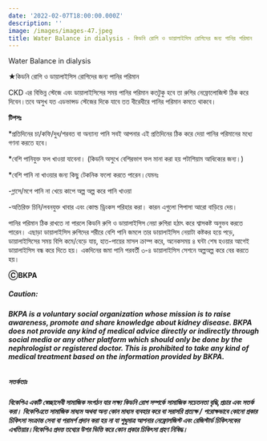 ```yaml
---
date: '2022-02-07T18:00:00.000Z'
description: ''
image: /images/images-47.jpeg
title: Water Balance in dialysis - কিডনি রোগি ও ডায়ালাইসিস রোগিদের জন্য পানির পরিমান
---
```




Water Balance in dialysis

★কিডনি রোগি ও ডায়ালাইসিস রোগিদের জন্য পানির পরিমান

CKD এর বিভিন্ন স্টেজে এবং ডায়ালাইসিসের সময় পানির পরিমান কতটুকু হবে তা রুগির নেফ্রোলোজিস্ট ঠিক করে দিবেন।তবে অসুখ যত এডভান্সড স্টেজের দিকে যাবে তত ধীরেধীরে পানির পরিমান কমতে থাকবে।

**টিপসঃ**

\*প্রতিদিনের চা/কফি/দুধ/শরবত বা অন্যান্য পানি সবই আপনার এই প্রতিদিনের ঠিক করে দেয়া পানির পরিমানের মধ্যে গণনা করতে হবে।

\*বেশি পানিযুক্ত ফল খাওয়া যাবেনা। (কিডনি অসুখে বেশিরভাগ ফল মানা করা হয় পটাশিয়াম আধিক্যের জন্য।)

\*বেশি পানি না খাওয়ার জন্য কিছু টেকনিক ফলো করতে পারেন।যেমনঃ

\-গ্লাসে/মগে পানি না খেয়ে কাপে অল্প অল্প করে পানি খাওয়া

\-অতিরিক্ত চিনি/লবনযুক্ত খাবার এবং কোল্ড ড্রিংকস পরিহার করা। কারন এগুলো পিপাসা আরো বাড়িয়ে দেয়।

পানির পরিমান ঠিক রাখতে না পারলে কিডনি রুগি ও ডায়ালাইসিস নেয়া রুগিরা হঠাৎ করে শ্বাসকষ্ট অনুভব করতে পারেন। এছাড়া ডায়ালাইসিস রুগিদের শরীরে বেশি পানি জমলে তার ডায়ালাইসিস নেয়াটা কষ্টকর হয়ে পড়ে, ডায়ালাইসিসের সময় বিপি কমে/বেড়ে যায়, হাত-পায়ের মাসল ক্রাম্প করে, অনেকসময় ৪ ঘন্টা শেষ হওয়ার আগেই ডায়ালাইসিস বন্ধ করে দিতে হয়। একদিনের জমা পানি পরবর্তী ৩-৪ ডায়ালাইসিস সেশনে অল্পঅল্প করে বের করতে হয়।

**ⒸBKPA**

##### **Caution:**

###### **BKPA is a voluntary social organization whose mission is to raise awareness, promote and share knowledge about kidney disease. BKPA does not provide any kind of medical advice directly or indirectly through social media or any other platform which should only be done by the nephrologist or registered doctor. This is prohibited to take any kind of medical treatment based on the information provided by BKPA.**

##### **সতর্কতাঃ**

###### **বিকেপিএ একটি স্বেচ্ছাসেবী সামাজিক সংগঠন যার লক্ষ্য কিডনি রোগ সম্পর্কে সামাজিক সচেতনতা বৃদ্ধি,প্রচার এবং সতর্ক করা। বিকেপিএতে সামাজিক মাধ্যম অথবা অন্য কোন মাধ্যম ব্যবহার করে বা সরাসরি প্রত্যক্ষ / পরোক্ষভাবে কোনো প্রকার চিকিৎসা সংক্রান্ত সেবা বা পরামর্শ প্রদান করা হয় না যা শুধুমাত্র আপনার নেফ্রোলজিস্ট এবং রেজিস্টার্ড চিকিৎসকের এখতিয়ার।বিকেপিএ প্রদত্ত তথ্যের উপর ভিত্তি করে কোন প্রকার চিকিৎসা গ্রহণ নিষিদ্ধ।**
